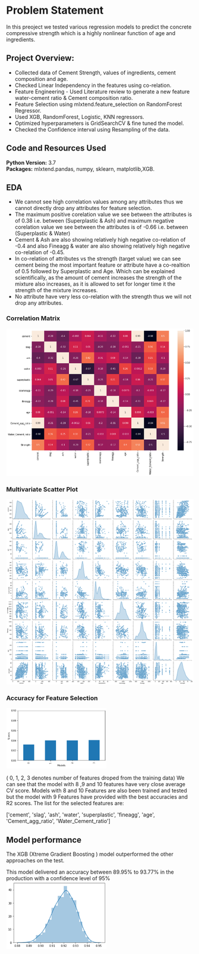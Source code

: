 # Problem Statement
In this preoject we tested various regression models to predict the concrete compressive strength which is a highly nonlinear function of age and ingredients.
 
## Project Overview: 
* Collected data of Cement Strength, values of ingredients, cement composition and age.
* Checked Linear Independency in the features using co-relation.
* Feature Engineering - Used Literature review to generate a  new feature water-cement ratio & Cement composition ratio.
* Feature Selection using mlxtend.feature_selection on RandomForest Regressor. 
* Used XGB, RandomForest, Logistic, KNN regressors.
* Optimized hyperparameters is GridSearchCV & fine tuned the model.
* Checked the Confidence interval using Resampling of the data. 

## Code and Resources Used 
**Python Version:** 3.7  
**Packages:** mlxtend.pandas, numpy, sklearn, matplotlib,XGB. 

## EDA
* We cannot see high correlation values among any attributes thus we cannot directly drop any attributes for feature selection.
* The maximum positive corelation value we see between the attributes is of 0.38 i.e. between (Superplastic & Ash) and maximum negative corelation value we see between the attributes is of -0.66 i.e. between (Superplastic & Water)
* Cement & Ash are also showing relatively high negative co-relation of -0.4 and also Fineagg & water are also showing relatively high negative co-relation of -0.45.
* In co-relation of attributes vs the strength (target value) we can see cement being the most important feature or attribute have a co-realtion of 0.5 followed by Superplastic and Age. Which can be explained scientifically, as the amount of cement increases the strength of the mixture also increases, as it is allowed to set for longer time it the strength of the mixture increases.
* No attribute have very less co-relation with the strength thus we will not drop any attributes.

### Correlation Matrix
<img target="_blank" src="https://github.com/kalpesh22-21/Cement_Strength_Predictor/blob/main/Correlation%20Heatmap.png" width=700>

### Multivariate Scatter Plot
<img target="_blank" src="https://github.com/kalpesh22-21/Cement_Strength_Predictor/blob/main/Feature%20Co-relation.png" width=700>

### Accuracy for Feature Selection
<img target="_blank" src="https://github.com/kalpesh22-21/Cement_Strength_Predictor/blob/main/Features%20Accuracy.png" width=270>

( 0, 1, 2, 3 denotes number of features droped from the training data)
We can see that the model with 8 ,9 and 10 features have very close average CV score.
Models with 8 and 10 Features are also been trained and tested but the model with 9 Features have provided with the best accuracies and R2 scores.
The list for the selected features are:

['cement', 'slag', 'ash', 'water', 'superplastic', 'fineagg', 'age', 'Cement_agg_ratio', 'Water_Cement_ratio']

## Model performance
The XGB (Xtreme Gradient Boosting ) model outperformed the other approaches on the test.

This model delivered an accuracy between 89.95% to 93.77% in the production with a confidence level of 95%
<img target="_blank" src="https://github.com/kalpesh22-21/Cement_Strength_Predictor/blob/main/Accuracy.png" width=270>
